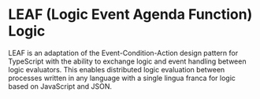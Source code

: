 # LEAF (Logic Event Agenda Function) Logic  

LEAF is an adaptation of the Event-Condition-Action design pattern for TypeScript with the ability to exchange logic and event handling between logic evaluators.  This enables distributed logic evaluation between processes written in any language with a single lingua franca for logic based on JavaScript and JSON.


